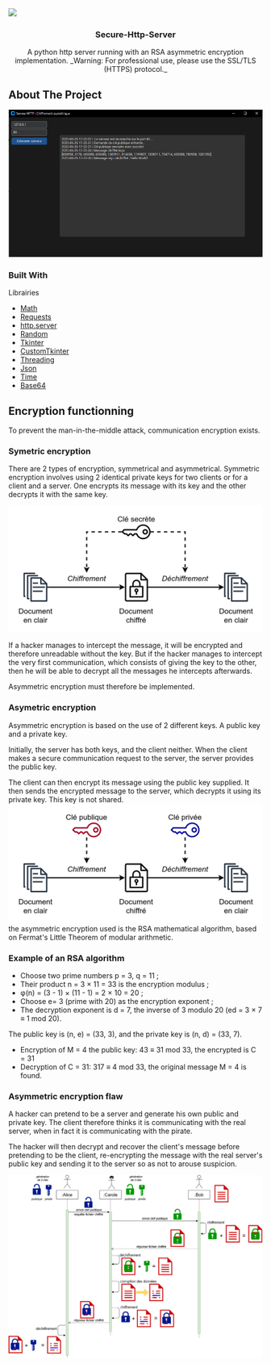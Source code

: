 <img src="https://img.shields.io/badge/RSA Implementation in HTTP Server-README-blue">
<h3 align="center">Secure-Http-Server</h3>

<p align="center">
    A python http server running with an RSA asymmetric encryption implementation.
    _Warning: For professional use, please use the SSL/TLS (HTTPS) protocol._
    <br>

 
## About The Project
<img src="assets/preview.png" alt="preview">

### Built With
Librairies 
* [Math](https://docs.python.org/3/library/math.html)
* [Requests](https://github.com/psf/requests)
* [http.server](https://docs.python.org/3/library/http.server.html)
* [Random](https://docs.python.org/fr/3/library/random.html)
* [Tkinter](https://docs.python.org/fr/3/library/tkinter.html)
* [CustomTkinter](https://customtkinter.tomschimansky.com/)
* [Threading](https://docs.python.org/fr/3/library/threading.html)
* [Json](https://docs.python.org/fr/3/library/json.html?highlight=json#module-json)
* [Time](https://docs.python.org/fr/3/library/time.html?highlight=time#module-time)
* [Base64](https://docs.python.org/fr/3/library/base64.html?highlight=base64#module-base64)

  
## Encryption functionning
To prevent the man-in-the-middle attack, communication encryption exists.

### Symetric encryption
There are 2 types of encryption, symmetrical and asymmetrical.
Symmetric encryption involves using 2 identical private keys for two clients or for a client and a server. One encrypts its message with its key and the other decrypts it with the same key. 

<img src="assets/symetric.png" alt="symetric">

If a hacker manages to intercept the message, it will be encrypted and therefore unreadable without the key. But if the hacker manages to intercept the very first communication, which consists of giving the key to the other, then he will be able to decrypt all the messages he intercepts afterwards. 

Asymmetric encryption must therefore be implemented.

### Asymetric encryption
Asymmetric encryption is based on the use of 2 different keys. A public key and a private key.

Initially, the server has both keys, and the client neither. When the client makes a secure communication request to the server, the server provides the public key. 

The client can then encrypt its message using the public key supplied. It then sends the encrypted message to the server, which decrypts it using its private key. This key is not shared.
<img src="assets/asymetric.png" alt="asymetric">
the asymmetric encryption used is the RSA mathematical algorithm, based on Fermat's Little Theorem of modular arithmetic.

### Example of an RSA algorithm

* Choose two prime numbers p = 3, q = 11 ;
* Their product n = 3 × 11 = 33 is the encryption modulus ;
* φ(n) = (3 - 1) × (11 - 1) = 2 × 10 = 20 ;
* Choose e= 3 (prime with 20) as the encryption exponent ;
* The decryption exponent is d = 7, the inverse of 3 modulo 20 (ed = 3 × 7 ≡ 1 mod 20).

The public key is (n, e) = (33, 3), and the private key is (n, d) = (33, 7). 

* Encryption of M = 4 the public key: 43 ≡ 31 mod 33, the encrypted is C = 31 
* Decryption of C = 31: 317 ≡ 4 mod 33, the original message M = 4 is found.
  
### Asymmetric encryption flaw
A hacker can pretend to be a server and generate his own public and private key. The client therefore thinks it is communicating with the real server, when in fact it is communicating with the pirate.

The hacker will then decrypt and recover the client's message before pretending to be the client, re-encrypting the message with the real server's public key and sending it to the server so as not to arouse suspicion.

<img src="assets/flaw.png" alt="flaw">

